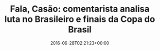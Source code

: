 ---
layout: post
title: "Fala, Casão: comentarista analisa luta no Brasileiro e finais da Copa do Brasil"
date: 2016-09-28T02:21:23+00:00
external_link: "http://globoesporte.globo.com/opiniao/casagrande/noticia/2016/09/fala-casao-comentarista-analisa-luta-no-brasileiro-e-finais-da-copa-do-brasil.html"
categories: news globo.com
---